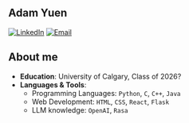 ## Adam Yuen
[![LinkedIn](https://img.shields.io/badge/LinkedIn-Connect-blue?style=flat&logo=linkedin)](https://www.linkedin.com/in/adam-yuen/) 
[![Email](https://img.shields.io/badge/Email-Contact-yellow?style=flat&logo=gmail)](mailto:adam.yuen@ucalgary.ca)

## About me
- **Education**: University of Calgary, Class of 2026?
- **Languages & Tools**: 
  - Programming Languages: `Python`, `C`, `C++`, `Java`
  - Web Development: `HTML`, `CSS`, `React`, `Flask`
  - LLM knowledge: `OpenAI`, `Rasa`




<!--
**SenorYuen/SenorYuen** is a ✨ _special_ ✨ repository because its `README.md` (this file) appears on your GitHub profile.

Here are some ideas to get you started:

- 🔭 I’m currently working on ...
- 🌱 I’m currently learning ...
- 👯 I’m looking to collaborate on ...
- 🤔 I’m looking for help with ...
- 💬 Ask me about ...
- 📫 How to reach me: ...
- 😄 Pronouns: ...
- ⚡ Fun fact: ...
-->
